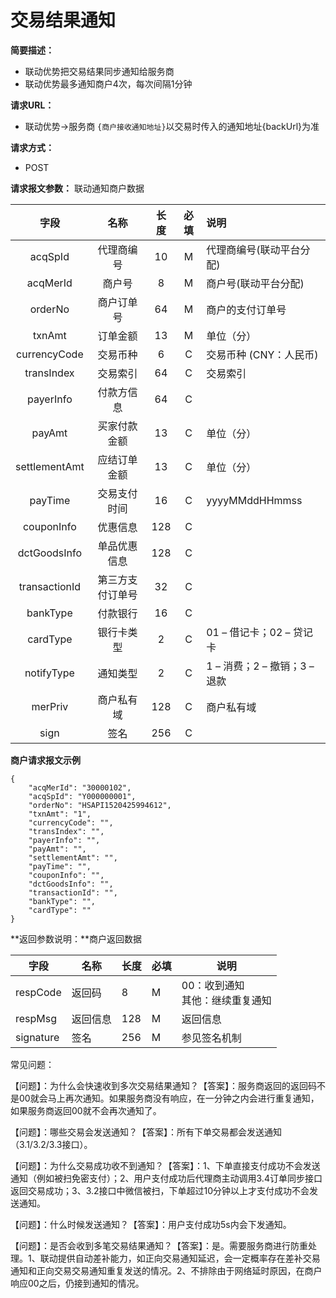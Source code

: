 # 交易结果通知

**简要描述：** 
- 联动优势把交易结果同步通知给服务商
- 联动优势最多通知商户4次，每次间隔1分钟

**请求URL：** 
- 联动优势->服务商
`{商户接收通知地址}`以交易时传入的通知地址{backUrl}为准

**请求方式：**

- POST 

**请求报文参数：** 联动通知商户数据

|   字段   |      名称      | 长度 | 必填 | 说明                               |
| :------: | :------------: | :--: | :--: | :--------------------------------- |
| acqSpId  |   代理商编号   |  10  |  M   | 代理商编号(联动平台分配)           |
| acqMerId |     商户号     |  8   |  M   | 商户号(联动平台分配)               |
| orderNo  |   商户订单号   |  64  |  M   | 商户的支付订单号 |
|  txnAmt  |    订单金额    |  13  |  M   | 单位（分）                         |
|currencyCode|    交易币种  |  6   |  C   | 交易币种  (CNY：人民币)      |
|transIndex|    交易索引    |  64  |  C   | 交易索引                           |
| payerInfo|    付款方信息  |  64  |  C   |                          |
|  payAmt  |    买家付款金额|  13  |  C   | 单位（分）                         |
|settlementAmt| 应结订单金额|  13  |  C   | 单位（分）                         |
|  payTime |    交易支付时间|  16  |  C   | yyyyMMddHHmmss                     |
|couponInfo|    优惠信息    |  128 |  C   |                          |
|dctGoodsInfo| 单品优惠信息 |  128 |  C   |                          |
|transactionId|第三方支付订单号|32 |  C   |                          |
|bankType  |   付款银行     |   16 |  C   |                          |
|cardType  |   银行卡类型   |  2   |  C   |01 – 借记卡；02 – 贷记卡  |
|notifyType  |   通知类型   |  2   |  C   |1 – 消费；2 – 撤销；3 – 退款  |
|merPriv  |   商户私有域   |  128   |  C   |商户私有域  |
|sign  |   签名   |  256   |  C   |  |

 **商户请求报文示例**

```application/x-www-form-urlencoded
{
	"acqMerId": "30000102",
	"acqSpId": "Y000000001",
	"orderNo": "HSAPI1520425994612",
	"txnAmt": "1",
	"currencyCode": "",
	"transIndex": "",
	"payerInfo": "",
	"payAmt": "",
	"settlementAmt": "",
	"payTime": "",
	"couponInfo": "",
	"dctGoodsInfo": "",
	"transactionId": "",
	"bankType": "",
	"cardType": ""
}
```

 **返回参数说明：**商户返回数据

| 字段      | 名称     | 长度 | 必填 | 说明                                 |
| --------- | -------- | ---- | ---- | ------------------------------------ |
| respCode  | 返回码   | 8    | M    | 00：收到通知<br />其他：继续重复通知 |
| respMsg   | 返回信息 | 128  | M    | 返回信息                             |
| signature | 签名     | 256  | M    | 参见签名机制                         |


常见问题：

【问题】：为什么会快速收到多次交易结果通知？【答案】：服务商返回的返回码不是00就会马上再次通知。如果服务商没有响应，在一分钟之内会进行重复通知，如果服务商返回00就不会再次通知了。

【问题】：哪些交易会发送通知？【答案】：所有下单交易都会发送通知（3.1/3.2/3.3接口）。

【问题】：为什么交易成功收不到通知？【答案】：1、下单直接支付成功不会发送通知（例如被扫免密支付）；2、用户支付成功后代理商主动调用3.4订单同步接口返回交易成功；3、3.2接口中微信被扫，下单超过10分钟以上才支付成功不会发送通知。

【问题】：什么时候发送通知？【答案】：用户支付成功5s内会下发通知。

【问题】：是否会收到多笔交易结果通知？【答案】：是。需要服务商进行防重处理。1、联动提供自动差补能力，如正向交易通知延迟，会一定概率存在差补交易通知和正向交易交易通知重复发送的情况。2、不排除由于网络延时原因，在商户响应00之后，仍接到通知的情况。


